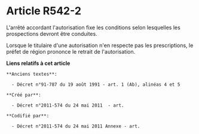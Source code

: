 # Article R542-2

L'arrêté accordant l'autorisation fixe les conditions selon lesquelles les prospections devront être conduites.

Lorsque le titulaire d'une autorisation n'en respecte pas les prescriptions, le préfet de région prononce le retrait de
l'autorisation.

**Liens relatifs à cet article**

	**Anciens textes**:

	  - Décret n°91-787 du 19 août 1991 - art. 1 (Ab), alinéas 4 et 5

	**Créé par**:

	  - Décret n°2011-574 du 24 mai 2011  - art.

	**Codifié par**:

	  - Décret n°2011-574 du 24 mai 2011 Annexe - art.
